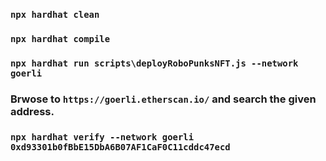 ### `npx hardhat clean`

### `npx hardhat compile`

### `npx hardhat run scripts\deployRoboPunksNFT.js --network goerli`

### Brwose to `https://goerli.etherscan.io/` and search the given address.

### `npx hardhat verify --network goerli 0xd93301b0fBbE15DbA6B07AF1CaF0C11cddc47ecd`
